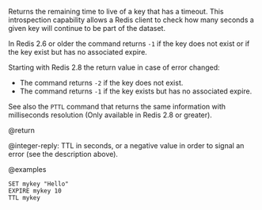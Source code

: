 Returns the remaining time to live of a key that has a timeout.
This introspection capability allows a Redis client to check how many seconds a
given key will continue to be part of the dataset.

In Redis 2.6 or older the command returns `-1` if the key does not exist or if the key exist but has no associated expire.

Starting with Redis 2.8 the return value in case of error changed:

* The command returns `-2` if the key does not exist.
* The command returns `-1` if the key exists but has no associated expire.

See also the `PTTL` command that returns the same information with milliseconds resolution (Only available in Redis 2.8 or greater).

@return

@integer-reply: TTL in seconds, or a negative value in order to signal an error (see the description above).

@examples

```cli
SET mykey "Hello"
EXPIRE mykey 10
TTL mykey
```
